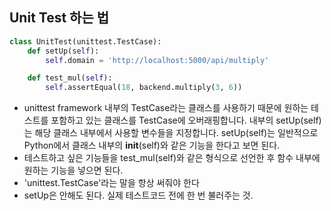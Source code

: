 ## Unit Test 하는 법

```Python
class UnitTest(unittest.TestCase):
    def setUp(self):
        self.domain = 'http://localhost:5000/api/multiply'

    def test_mul(self):
        self.assertEqual(18, backend.multiply(3, 6))
```
- unittest framework 내부의 TestCase라는 클래스를 사용하기 때문에 원하는 테스트를 포함하고 있는 클래스를 TestCase에 오버래핑합니다. 내부의 setUp(self)는 해당 클래스 내부에서 사용할 변수들을 지정합니다. setUp(self)는 일반적으로 Python에서 클래스 내부의 __init__(self)와 같은 기능을 한다고 보면 된다.
- 테스트하고 싶은 기능들을 test_mul(self)와 같은 형식으로 선언한 후 함수 내부에 원하는 기능을 넣으면 된다.
- 'unittest.TestCase'라는 말을 항상 써줘야 한다
- setUp은 안해도 된다. 실제 테스트코드 전에 한 번 불러주는 것.
